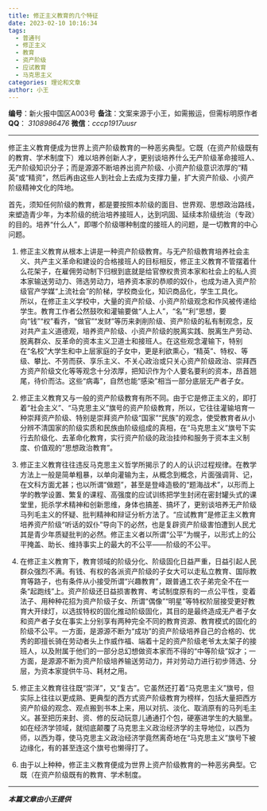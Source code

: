 ```yaml
---
title: 修正主义教育的几个特征
date: 2023-02-10 10:16:34
tags:
  - 普通刊
  - 修正主义
  - 教育
  - 资产阶级
  - 应试教育
  - 马克思主义
categories: 理论和文章
author: 小王
---
```


**编号**：新火报中国区A003号
**备注**：文案来源于小王，如需搬运，但需标明原作者
**QQ**： *3108986476* 
**微信**：*cccp1917uusr*

---

​	修正主义教育便成为世界上资产阶级教育的一种恶劣典型。它既（在资产阶级既有的教育、学术制度下）难以培养创新人才，更别谈培养什么无产阶级革命接班人、无产阶级知识分子；而是源源不断培养出资产阶级、小资产阶级意识浓厚的“精英”或“精资”，然后再由这些人到社会上去成为支撑力量，扩大资产阶级、小资产阶级精神文化的阵地。

​	首先，须知任何阶级的教育，都是要按照本阶级的面目、世界观、思想政治路线，来塑造青少年，为本阶级的统治培养接班人，达到巩固、延续本阶级统治（专政）的目的。培养“什么人”，即哪个阶级哪种制度的接班人的问题，是一切教育的中心问题。

1. 修正主义教育从根本上讲是一种资产阶级教育。与无产阶级教育培养社会主义、共产主义革命和建设的合格接班人的目标相反，修正主义教育不管摆着什么花架子，在雇佣劳动制下归根到底就是给官僚权贵资本家和社会上的私人资本家输送劳动力、筛选劳动力，培养资本家的恭顺的奴仆，也成为进入资产阶级官产学媒“上流社会”的阶梯，学校商业化，知识商品化，学生工具化。　　所以，在修正主义学校中，大量的资产阶级、小资产阶级观念和作风被传递给学生。教育工作者公然鼓吹和灌输要做“人上人”，“名”“利”思想，要向“钱”“权”看齐，“做官”“发财”等历来剥削阶级、资产阶级的私有制观念，反对共产主义道德观，培养资产阶级、小资产阶级的脱离实践、脱离生产劳动、脱离群众、反革命的资本主义卫道士和接班人。
     ​	在这些观念灌输下，特别在“名校”大学生和中上层家庭的子女中，更是利欲熏心，“精英”、特权、等级、攀比、不劳而获、享乐主义、不关心政治或只关心资产阶级政治、崇拜西方资产阶级文化等等观念十分浓厚，把知识作为个人要名要利的资本，昂首翘尾，待价而沽。这些“病毒”，自然也能“感染”相当一部分底层无产者子女。

2. 修正主义教育又与一般的资产阶级教育有所不同。由于它是修正主义的，即打着“社会主义”、“马克思主义”旗号的资产阶级教育，所以，它往往灌输培育一种崇拜资产阶级、特别是崇拜资产阶级“国家”“民族”的观念，使受教育者从小分辨不清国家的阶级实质和民族由阶级组成的真相，在“马克思主义”旗号下实行去阶级化、去革命化教育，实行资产阶级的政治挂帅和服务于资本主义制度、价值观的“思想政治教育”。


3. 修正主义教育往往违反马克思主义哲学所揭示了的人的认识过程规律。在教学方法上一般是简单粗暴，以单向灌输为主，从概念到概念，片面强调背、记，在文科方面尤甚；也以所谓“做题”，甚至是登峰造极的“题海战术”，以形而上学的教学设置、繁复的课程、高强度的应试训练把学生封闭在密封罐头式的课堂里，扼杀学术精神和创新思维，身体也搞差、搞坏了，更别谈培养无产阶级马列毛主义的怀疑、批判精神和辩证分析方法了。
     ​	“应试教育”是修正主义教育培养资产阶级“听话的奴仆”导向下的必然，也是复辟资产阶级害怕遭到人民尤其是青少年质疑批判的必然。修正主义者以所谓“公平”为幌子，以形式上的公平掩盖、助长、维持事实上的最大的不公平——阶级的不公平。

4. 在修正主义教育下，教育领域的阶级分化、阶级固化日益严重，日益引起人民群众强烈不满。有钱、有权的各派资产阶级的子女大可以走私立教育、国际教育等路子，也有条件从小接受所谓“兴趣教育”，跟普通工农子弟完全不在一条“起跑线”上。资产阶级还日益损害教育、考试制度原有的一点公平性，变着法子、用种种花招为资产阶级子女、所谓“偶像”“明星”等特权阶层接受更好教育大开绿灯，以选拔特权的固化推动阶级固化，其目的是最终造成无产者子女和资产者子女在事实上分别享有两种完全不同的教育资源、教育模式的固化的阶级不公平。
     ​	一方面，是源源不断为“成功”的资产阶级培养自己的合格的、优秀的即擅长骑在劳动者头上作威作福、端着十足的资产阶级老爷太太架子的接班人，以及附属于他们的一部分总幻想做资本家而不得的“中等阶级”奴才；一方面，是源源不断为资产阶级培养输送劳动力，并对劳动力进行初步筛选、分层，为资本家提供牛马、耗材之用。

5. 修正主义教育往往既“崇洋”，又“复古”。它虽然还打着“马克思主义”旗号，但实际上往往以更成熟、更典型的西方式资产阶级教育为榜样，包括大量把西方资产阶级的观念、观点搬到书本上来，用以对抗、淡化、取消原有的马列毛主义。甚至把历来封、资、修的反动玩意儿通通打个包，硬塞进学生的大脑里。
     ​	如在经济学领域，就彻底颠覆了马克思主义政治经济学的主导地位，以西为师，以西为尊，使马克思主义政治经济学竟然离奇地在“马克思主义”旗号下被边缘化，有的甚至连这个旗号也懒得打了。

6. 由于以上种种，修正主义教育便成为世界上资产阶级教育的一种恶劣典型。它既（在资产阶级既有的教育、学术制度。

---

***本篇文章由小王提供***